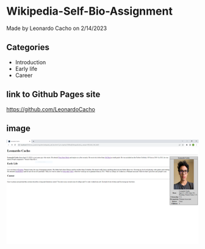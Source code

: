 # Wikipedia-Self-Bio-Assignment

Made by Leonardo Cacho on 2/14/2023

## Categories
* Introduction
* Early life
* Career
## link to Github Pages site
https://github.com/LeonardoCacho
## image
![picture](/webpage.png)

